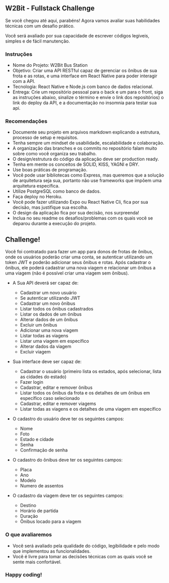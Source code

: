 ## W2Bit - Fullstack Challenge

Se você chegou até aqui, parabéns! Agora vamos avaliar suas habilidades técnicas com um desafio prático.

Você será avaliado por sua capacidade de escrever códigos legiveis, simples e de fácil manutenção.

### Instruções
* Nome do Projeto: W2Bit Bus Station 
* Objetivo: Criar uma API RESTful capaz de gerenciar os ônibus de sua frota e as rotas, e uma interface em React Native para poder interagir com a API.
* Tecnologia: React Native e Node.js com banco de dados relacional.
* Entrega: Crie um repositório pessoal para o back e um para o front, siga as instruções abaixo, sinalize o término e envie o link dos repositórios) o link do deploy da API, e a documentação no insomnia para testar sua api. 

### Recomendações
* Documente seu projeto em arquivos markdown explicando a estrutura, processo de setup e requisitos.
* Tenha sempre um mindset de usabilidade, escalabilidade e colaboração.
* A organização das branches e os commits no repositório falam muito sobre como você organiza seu trabalho.
* O design/estrutura do código da aplicação deve ser production ready.
* Tenha em mente os conceitos de SOLID, KISS, YAGNI e DRY.
* Use boas práticas de programação.
* Você pode usar bibliotecas como Express, mas queremos que a solução de arquitetura seja sua, portanto não use frameworks que impõem uma arquitetura específica.
* Utilize PostgreSQL como banco de dados.
* Faça deploy no Heroku.
* Você pode fazer utilizando Expo ou React Native Cli, fica por sua decisão, mas justifique sua escolha.
* O design da aplicação fica por sua decisão, nos surpreenda!
* Inclua no seu readme os desafios/problemas com os quais você se deparou durante a execução do projeto.

## Challenge!

Você foi contratado para fazer um app para donos de frotas de ônibus, onde os usuários poderão criar uma conta, se autenticar utilizando um token JWT e poderão adicionar seus ônibus e rotas. Após cadastrar o ônibus, ele poderá cadastrar uma nova viagem e relacionar um ônibus a uma viagem (não é possível criar uma viagem sem ônibus).

* A Sua API deverá ser capaz de:
  * Cadastrar um novo usuário
  * Se autenticar utilizando JWT
  * Cadastrar um novo ônibus
  * Listar todos os ônibus cadastrados
  * Listar os dados de um ônibus
  * Alterar dados de um ônibus
  * Excluir um ônibus
  * Adicionar uma nova viagem
  * Listar todas as viagens
  * Listar uma viagem em específico
  * Alterar dados da viagem
  * Excluir viagem

* Sua interface deve ser capaz de:
  * Cadastrar o usuário (primeiro lista os estados, após selecionar, lista as cidades do estado)
  * Fazer login
  * Cadastrar, editar e remover ônibus
  * Listar todos os ônibus da frota e os detalhes de um ônibus em específico caso selecionado
  * Cadastrar, editar e remover viagems
  * Listar todas as viagens e os detalhes de uma viagem em específico
  
* O cadastro do usuário deve ter os seguintes campos:
  * Nome
  * Foto
  * Estado e cidade
  * Senha
  * Confirmação de senha

* O cadastro do ônibus deve ter os seguintes campos:
  * Placa
  * Ano
  * Modelo
  * Numero de assentos

* O cadastro da viagem deve ter os seguintes campos:
  * Destino
  * Horário de partida
  * Duração
  * Ônibus locado para a viagem
  
### O que avaliaremos
* Você será avaliado pela qualidade do código, legibilidade e pelo modo que implementou as funcionalidades.
* Você é livre para tomar as decisões técnicas com as quais você se sente mais confortável.

### Happy coding!
